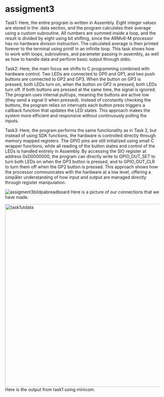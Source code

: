 # assigment3

Task1:
Here, the entire program is written in Assembly. Eight integer values are stored in the .data section, and the program calculates their average using a custom subroutine. All numbers are summed inside a loop, and the result is divided by eight using bit shifting, since the ARMv6-M processor has no hardware division instruction. The calculated average is then printed forever to the terminal using printf in an infinite loop. This task shows how to work with loops, subroutines, and parameter passing in assembly, as well as how to handle data and perform basic output through stdio.

Task2:
Here, the main focus we shifts to C programming combined with hardware control. Two LEDs are connected to GP0 and GP1, and two push buttons are connected to GP2 and GP3. When the button on GP3 is pressed, both LEDs turn on, when the button on GP2 is pressed, both LEDs turn off. If both buttons are pressed at the same time, the signal is ignored. The program uses internal pull/ups, meaning the buttons are active low (they send a signal 0 when pressed). Instead of constantly checking the buttons, the program relies on interrupts each button press triggers a callback function that updates the LED states. This approach makes the system more efficient and responsive without continuously polling the inputs.

Task3:
Here, the program performs the same functionality as in Task 2, but instead of using SDK functions, the hardware is controlled directly through memory mapped registers. The GPIO pins are still initialized using small C wrapper functions, while all reading of the button states and control of the LEDs is handled entirely in Assembly. By accessing the SIO register at address 0xD0000000, the program can directly write to GPIO_OUT_SET to turn both LEDs on when the GP3 button is pressed, and to GPIO_OUT_CLR to turn them off when the GP2 button is pressed. This approach shows how the processor communicates with the hardware at a low level, offering a simpåler understanding of how input and output are managed directly through register manipulation.

![assigment3bildpabreadboard](https://github.com/user-attachments/assets/84a92e53-7ed5-48a0-95a6-d701965a8d42)
Here is a picture of our connections that we have made. 

<img width="796" height="596" alt="task1utdata" src="https://github.com/user-attachments/assets/0a89d2cf-d43e-4c06-8a31-6db1217d4624" />
Here is the output from task1 using minicom.

